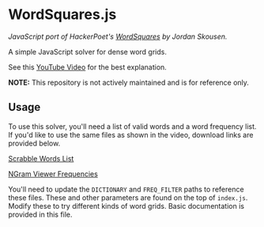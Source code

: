 # WordSquares.js

*JavaScript port of HackerPoet's [WordSquares](https://github.com/HackerPoet/WordSquares) by Jordan Skousen.*

A simple JavaScript solver for dense word grids.

See this [YouTube Video](https://youtu.be/zWIsnrxL-Zc) for the best explanation.

**NOTE:** This repository is not actively maintained and is for reference only.

## Usage
To use this solver, you'll need a list of valid words and a word frequency list. If you'd like to use the same files as shown in the video, download links are provided below.

[Scrabble Words List](https://raw.githubusercontent.com/andrewchen3019/wordle/refs/heads/main/Collins%20Scrabble%20Words%20(2019).txt)

[NGram Viewer Frequencies](https://www.kaggle.com/datasets/wheelercode/dictionary-word-frequency)

You'll need to update the `DICTIONARY` and `FREQ_FILTER` paths to reference these files. These and other parameters are found on the top of `index.js`. Modify these to try different kinds of word grids. Basic documentation is provided in this file.

